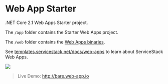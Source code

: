 # Web App Starter

.NET Core 2.1 Web Apps Starter project.

The `/app` folder contains the Starter Web Apps project.

The `/web` folder contains the [Web Apps binaries](https://github.com/NetCoreWebApps/Web).

See [templates.servicestack.net/docs/web-apps](http://templates.servicestack.net/docs/web-apps) to learn about ServiceStack Web Apps.

[![](http://templates.servicestack.net/assets/img/screenshots/bare.png)](http://bare.web-app.io)

> Live Demo: http://bare.web-app.io
